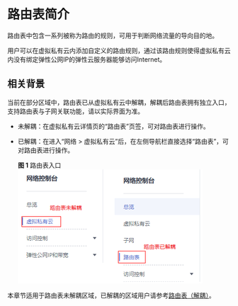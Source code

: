 # 路由表简介<a name="route_0001"></a>

路由表中包含一系列被称为路由的规则，可用于判断网络流量的导向目的地。

用户可以在虚拟私有云内添加自定义的路由规则，通过该路由规则使得虚拟私有云内没有绑定弹性公网IP的弹性云服务器能够访问Internet。

## 相关背景<a name="section94066169396"></a>

当前在部分区域中，路由表已从虚拟私有云中解耦，解耦后路由表拥有独立入口，支持路由表与子网关联功能，请以实际界面为准。

-   未解耦：在虚拟私有云详情页的“路由表”页签，可对路由表进行操作。
-   已解耦：在进入“网络 \> 虚拟私有云”后，在左侧导航栏直接选择“路由表”，可对路由表进行操作。

    **图 1**  路由表入口<a name="zh-cn_topic_0118498988_fig276711413583"></a>  
    ![](figures/路由表入口.png "路由表入口")


本章节适用于路由表未解耦区域，已解耦的区域用户请参考[路由表（解耦）](路由表（解耦）.md)。

